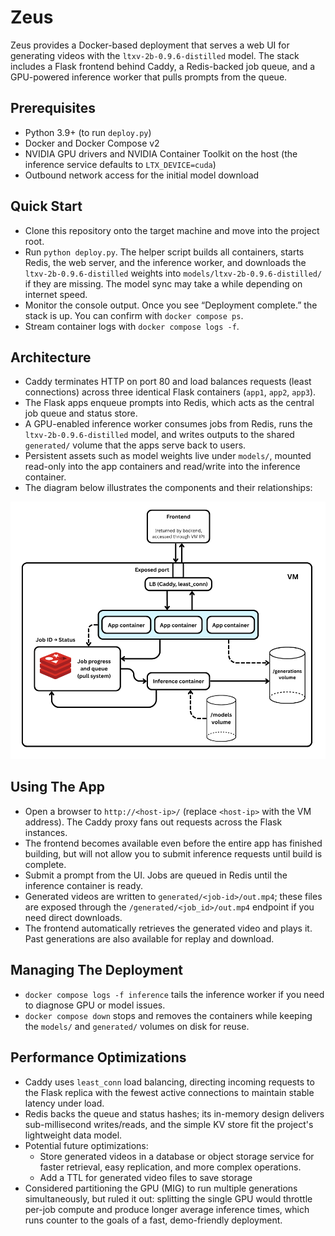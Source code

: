 # Zeus

Zeus provides a Docker-based deployment that serves a web UI for generating videos with the `ltxv-2b-0.9.6-distilled` model. The stack includes a Flask frontend behind Caddy, a Redis-backed job queue, and a GPU-powered inference worker that pulls prompts from the queue.

## Prerequisites
- Python 3.9+ (to run `deploy.py`)
- Docker and Docker Compose v2
- NVIDIA GPU drivers and NVIDIA Container Toolkit on the host (the inference service defaults to `LTX_DEVICE=cuda`)
- Outbound network access for the initial model download

## Quick Start
- Clone this repository onto the target machine and move into the project root.
- Run `python deploy.py`. The helper script builds all containers, starts Redis, the web server, and the inference worker, and downloads the `ltxv-2b-0.9.6-distilled` weights into `models/ltxv-2b-0.9.6-distilled/` if they are missing. The model sync may take a while depending on internet speed.
- Monitor the console output. Once you see “Deployment complete.” the stack is up. You can confirm with `docker compose ps`.
- Stream container logs with `docker compose logs -f`.

## Architecture
- Caddy terminates HTTP on port 80 and load balances requests (least connections) across three identical Flask containers (`app1`, `app2`, `app3`).
- The Flask apps enqueue prompts into Redis, which acts as the central job queue and status store.
- A GPU-enabled inference worker consumes jobs from Redis, runs the `ltxv-2b-0.9.6-distilled` model, and writes outputs to the shared `generated/` volume that the apps serve back to users.
- Persistent assets such as model weights live under `models/`, mounted read-only into the app containers and read/write into the inference container.
- The diagram below illustrates the components and their relationships:

<img src="Zeus%20System%20Design%20Cropped.png" alt="Zeus system architecture diagram" width="640" />

## Using The App
- Open a browser to `http://<host-ip>/` (replace `<host-ip>` with the VM address). The Caddy proxy fans out requests across the Flask instances.
- The frontend becomes available even before the entire app has finished building, but will not allow you to submit inference requests until build is complete.
- Submit a prompt from the UI. Jobs are queued in Redis until the inference container is ready.
- Generated videos are written to `generated/<job-id>/out.mp4`; these files are exposed through the `/generated/<job_id>/out.mp4` endpoint if you need direct downloads.
- The frontend automatically retrieves the generated video and plays it. Past generations are also available for replay and download.

## Managing The Deployment
- `docker compose logs -f inference` tails the inference worker if you need to diagnose GPU or model issues.
- `docker compose down` stops and removes the containers while keeping the `models/` and `generated/` volumes on disk for reuse.

## Performance Optimizations
- Caddy uses `least_conn` load balancing, directing incoming requests to the Flask replica with the fewest active connections to maintain stable latency under load.
- Redis backs the queue and status hashes; its in-memory design delivers sub-millisecond writes/reads, and the simple KV store fit the project's lightweight data model.
- Potential future optimizations:
    - Store generated videos in a database or object storage service for faster retrieval, easy replication, and more complex operations.
    - Add a TTL for generated video files to save storage
- Considered partitioning the GPU (MIG) to run multiple generations simultaneously, but ruled it out: splitting the single GPU would throttle per-job compute and produce longer average inference times, which runs counter to the goals of a fast, demo-friendly deployment.
